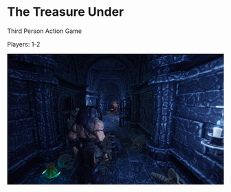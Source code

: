 # The Treasure Under

Third Person Action Game

Players: 1-2

![Alt text](https://github.com/orangutanz/TheTreasureBelow/blob/main/Source/TTU.png "Screenshot")
